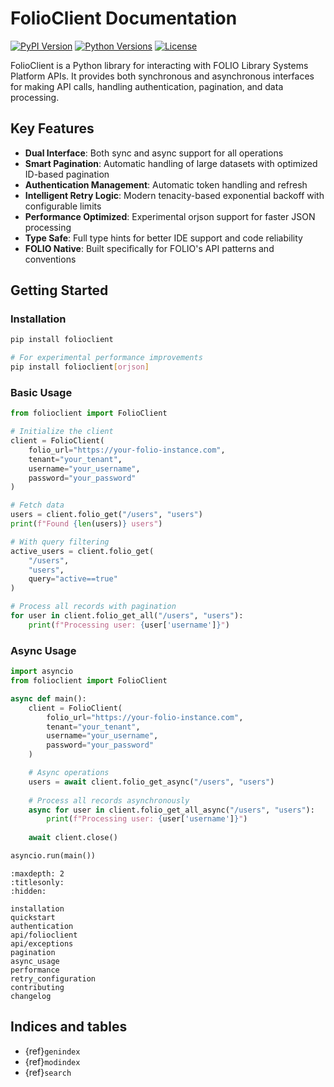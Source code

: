 # FolioClient Documentation

[![PyPI Version](https://img.shields.io/pypi/v/folioclient.svg)](https://pypi.org/project/folioclient/)
[![Python Versions](https://img.shields.io/pypi/pyversions/folioclient.svg)](https://pypi.org/project/folioclient/)
[![License](https://img.shields.io/github/license/FOLIO-FSE/FolioClient.svg)](https://github.com/FOLIO-FSE/FolioClient/blob/master/LICENSE)

FolioClient is a Python library for interacting with FOLIO Library Systems Platform APIs. 
It provides both synchronous and asynchronous interfaces for making API calls, handling 
authentication, pagination, and data processing.

## Key Features

* **Dual Interface**: Both sync and async support for all operations
* **Smart Pagination**: Automatic handling of large datasets with optimized ID-based pagination
* **Authentication Management**: Automatic token handling and refresh
* **Intelligent Retry Logic**: Modern tenacity-based exponential backoff with configurable limits
* **Performance Optimized**: Experimental orjson support for faster JSON processing
* **Type Safe**: Full type hints for better IDE support and code reliability
* **FOLIO Native**: Built specifically for FOLIO's API patterns and conventions

## Getting Started

### Installation

```bash
pip install folioclient

# For experimental performance improvements
pip install folioclient[orjson]
```

### Basic Usage

```python
from folioclient import FolioClient

# Initialize the client
client = FolioClient(
    folio_url="https://your-folio-instance.com",
    tenant="your_tenant",
    username="your_username",
    password="your_password"
)

# Fetch data
users = client.folio_get("/users", "users")
print(f"Found {len(users)} users")

# With query filtering
active_users = client.folio_get(
    "/users", 
    "users", 
    query="active==true"
)

# Process all records with pagination
for user in client.folio_get_all("/users", "users"):
    print(f"Processing user: {user['username']}")
```

### Async Usage

```python
import asyncio
from folioclient import FolioClient

async def main():
    client = FolioClient(
        folio_url="https://your-folio-instance.com",
        tenant="your_tenant", 
        username="your_username",
        password="your_password"
    )

    # Async operations
    users = await client.folio_get_async("/users", "users")
    
    # Process all records asynchronously
    async for user in client.folio_get_all_async("/users", "users"):
        print(f"Processing user: {user['username']}")
    
    await client.close()

asyncio.run(main())
```

```{toctree}
:maxdepth: 2
:titlesonly:
:hidden:

installation
quickstart
authentication
api/folioclient
api/exceptions
pagination
async_usage
performance
retry_configuration
contributing
changelog
```

## Indices and tables

* {ref}`genindex`
* {ref}`modindex`
* {ref}`search`